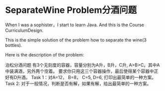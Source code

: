 # SeparateWine Problem分酒问题

When I was a sophister，I start to learn Java.
And this is the Course CurriculumDesign.

This is the simple solution of the problem how to separate the wine(3 bottles).

Here is the description of the problem:

泊松分酒问题
有3个无刻度的容器，容量分别为A升，B升，C升,	A>B>C。其中A中装满酒，另外两个空着。
要求你只用这三个容器操作，最后使得某个容器中正好有D升酒。
Task	1：对A=12， B=8， C=5,	D=6,	打印出最简单的一种方案。
Task	2:	对于一般情况，判断是否有解，如果有解，给出最简单的一种方案。
